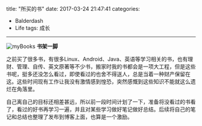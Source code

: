title: "所买的书"
date: 2017-03-24 21:47:41
categories:
- Balderdash
- Life
tags: 成长
---
![myBooks](https://andylee-1258982386.cos.ap-chengdu.myqcloud.com/mybooks.jpg)
**书架一脚**

<!--more-->

之前买了很多书，有很多Linux、Android、Java、英语等学习相关的书，也有理财、管理、自传、英文原著等不少书，搬家时我的书都会是一项大工程，但是这些书呢，挺多还没怎么看过，即使看过的也舍不得送人，总是当着一种财产保留在这。这些时间现有工作让我没有激情感到惶恐，突然感慨到这些知识不能就这么遗烂在角落里。

自己离自己的目标还相差甚远，所以前一段时间计划了一下，准备将没看过的书看了，看过的好书再学习一遍，并且对某些学习做好笔记做好总结。后续将自己的笔记和总结也整理了发布到博客上面，也算是一个激励。



